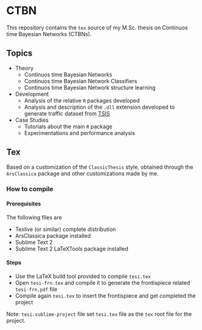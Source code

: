 # CTBN

This repository contains the `tex` source of my M.Sc. thesis on Continuos time Bayesian Networks (CTBNs).

## Topics

* Theory
    - Continuos time Bayesian Networks
    - Continuos time Bayesian Network Classifiers
    - Continuos time Bayesian Network structure learning
* Development
    - Analysis of the relative `R` packages developed
    - Analysis and description of the `.dll` extension developed to generate traffic dataset from [TSIS](http://mctrans.ce.ufl.edu/featured/tsis/)
* Case Studies
    - Tutorials about the main `R` package
    - Experimentations and performance analysis

## Tex

Based on a customization of the `ClassicThesis` style, obtained through the `ArsClassica` package and other customizations made by me.

### How to compile

#### Prerequisites

The following files are

* Texlive (or similar) complete distribution
* ArsClassica package installed
* Sublime Text 2
* Sublime Text 2 LaTeXTools package installed

#### Steps

* Use the LaTeX build tool provided to compile `tesi.tex`
* Open `tesi-frn.tex` and compile it to generate the frontispiece related `tesi-frn.pdf` file
* Compile again `tesi.tex` to insert the frontispiece and get completed the project

Note: `tesi.sublime-project` file set `tesi.tex` file as the `tex` root file for the project.
